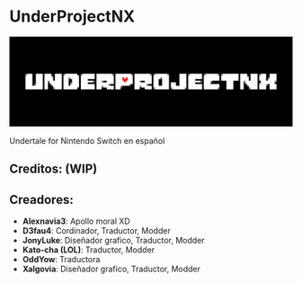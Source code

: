 # UnderProjectNX

![Banner](/assets/Banner.png)

Undertale for Nintendo Switch en español

## Creditos: (WIP)

## Creadores:
* **Alexnavia3**: Apollo moral XD
* **D3fau4**: Cordinador, Traductor, Modder
* **JonyLuke**: Diseñador grafico, Traductor, Modder
* **Kato-cha (LOL)**: Traductor, Modder
* **OddYow**: Traductora
* **Xalgovia**: Diseñador grafico, Traductor, Modder
